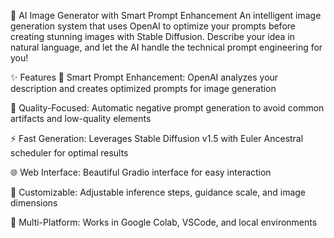 🎨 AI Image Generator with Smart Prompt Enhancement
An intelligent image generation system that uses OpenAI to optimize your prompts before creating stunning images with Stable Diffusion. Describe your idea in natural language, and let the AI handle the technical prompt engineering for you!

✨ Features
🤖 Smart Prompt Enhancement: OpenAI analyzes your description and creates optimized prompts for image generation

🎯 Quality-Focused: Automatic negative prompt generation to avoid common artifacts and low-quality elements

⚡ Fast Generation: Leverages Stable Diffusion v1.5 with Euler Ancestral scheduler for optimal results

🌐 Web Interface: Beautiful Gradio interface for easy interaction

🔧 Customizable: Adjustable inference steps, guidance scale, and image dimensions

📱 Multi-Platform: Works in Google Colab, VSCode, and local environments
